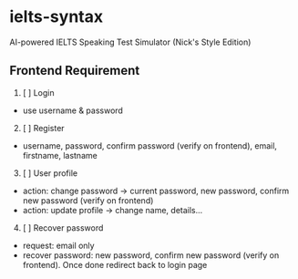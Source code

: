 # ielts-syntax
AI-powered IELTS Speaking Test Simulator (Nick's Style Edition)

## Frontend Requirement
1. [ ] Login
- use username & password
2. [ ] Register
- username, password, confirm password (verify on frontend), email, firstname, lastname
3. [ ] User profile 
- action: change password -> current password, new password, confirm new password (verify on frontend)
- action: update profile -> change name, details...
4. [ ] Recover password
- request: email only
- recover password: new password, confirm new password (verify on frontend). Once done redirect back to login page